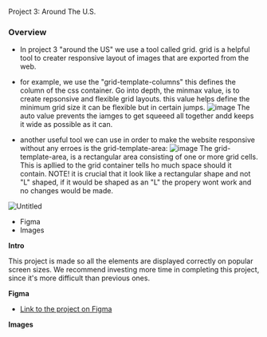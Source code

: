  Project 3: Around The U.S.

### Overview  

*  In project 3 "around the US" we use a tool called grid. grid is a helpful tool to creater responsive layout of images that are exported from the web.
* for example, we use the "grid-template-columns" this defines the column of the css container. Go into depth, the  minmax value, is to create repsonsive and flexible grid layouts. this value helps define the minimum grid size it can be flexible but in certain jumps. ![image](https://github.com/Burger007/se_project_aroundtheus/assets/72559320/dff33ac9-b6e3-4974-a4c9-c5029cefb941) The auto value prevents the iamges to get squeeed all together andd keeps it wide as possible as it can.

* another useful tool we can use in order to make the website responsive without any erroes is the grid-template-area: ![image](https://github.com/Burger007/se_project_aroundtheus/assets/72559320/162af9ba-990d-4ad5-9895-a96cc0a94c5e) The  grid-template-area, is a rectangular area consisting of one or more grid cells. This is apllied to the grid container tells ho much space should it contain. NOTE! it is crucial that it look like a rectangular shape and not "L" shaped, if it would be shaped as an "L" the propery wont work and no changes would be made. 

![Untitled](https://github.com/Burger007/se_project_aroundtheus/assets/72559320/dc61da3b-8b47-46bd-854f-89481989f2f2)



* Figma  
* Images  
  
**Intro**
  
This project is made so all the elements are displayed correctly on popular screen sizes. We recommend investing more time in completing this project, since it's more difficult than previous ones.  
  
**Figma**  
  
* [Link to the project on Figma](https://www.figma.com/file/ii4xxsJ0ghevUOcssTlHZv/Sprint-3%3A-Around-the-US?node-id=0%3A1)  
  
**Images**  
  

  
